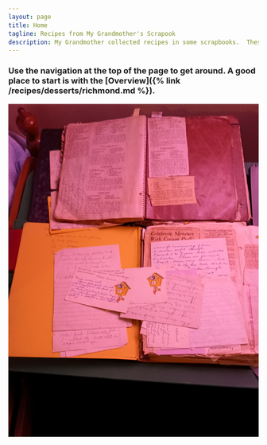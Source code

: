 ```yaml
---
layout: page
title: Home
tagline: Recipes from My Grandmother's Scrapook
description: My Grandmother collected recipes in some scrapbooks.  These included both things clipped from magazines and newspapers and things written out in longhand.
---
```

### Use the navigation at the top of the page to get around.  A good place to start is with the [Overview]({% link /recipes/desserts/richmond.md %}).
![Scrapbook Overview](/assets/images/general/general-001.jpg)

